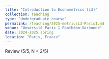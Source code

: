 ```yaml
---
title: "Introduction to Econometrics (L3)"
collection: teaching
type: "Undergraduate course"
permalink: /teaching/2025-metricsL3-Paris1.md
venue: "Unversité Paris 1 Panthéon-Sorbonne"
date: 2024-2025 spring
location: "Paris, France"
---
```


Review (5/5, N = 2/5)

